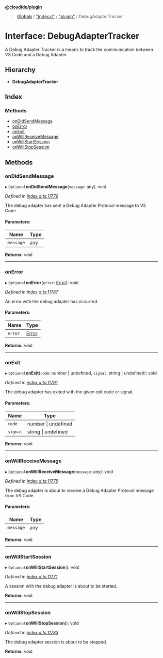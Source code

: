 **[@cloudide/plugin](../README.md)**

> [Globals](../README.md) / ["index.d"](../modules/_index_d_.md) / ["plugin"](../modules/_index_d_._plugin_.md) / DebugAdapterTracker

# Interface: DebugAdapterTracker

A Debug Adapter Tracker is a means to track the communication between VS Code and a Debug Adapter.

## Hierarchy

* **DebugAdapterTracker**

## Index

### Methods

* [onDidSendMessage](_index_d_._plugin_.debugadaptertracker.md#ondidsendmessage)
* [onError](_index_d_._plugin_.debugadaptertracker.md#onerror)
* [onExit](_index_d_._plugin_.debugadaptertracker.md#onexit)
* [onWillReceiveMessage](_index_d_._plugin_.debugadaptertracker.md#onwillreceivemessage)
* [onWillStartSession](_index_d_._plugin_.debugadaptertracker.md#onwillstartsession)
* [onWillStopSession](_index_d_._plugin_.debugadaptertracker.md#onwillstopsession)

## Methods

### onDidSendMessage

▸ `Optional`**onDidSendMessage**(`message`: any): void

*Defined in [index.d.ts:11779](https://github.com/shuyaqian/cloudide-plugin-api/blob/57a3a2a/index.d.ts#L11779)*

The debug adapter has sent a Debug Adapter Protocol message to VS Code.

#### Parameters:

Name | Type |
------ | ------ |
`message` | any |

**Returns:** void

___

### onError

▸ `Optional`**onError**(`error`: [Error](../classes/_index_d_._plugin_.cancellationerror.md#error)): void

*Defined in [index.d.ts:11787](https://github.com/shuyaqian/cloudide-plugin-api/blob/57a3a2a/index.d.ts#L11787)*

An error with the debug adapter has occurred.

#### Parameters:

Name | Type |
------ | ------ |
`error` | [Error](../classes/_index_d_._plugin_.cancellationerror.md#error) |

**Returns:** void

___

### onExit

▸ `Optional`**onExit**(`code`: number \| undefined, `signal`: string \| undefined): void

*Defined in [index.d.ts:11791](https://github.com/shuyaqian/cloudide-plugin-api/blob/57a3a2a/index.d.ts#L11791)*

The debug adapter has exited with the given exit code or signal.

#### Parameters:

Name | Type |
------ | ------ |
`code` | number \| undefined |
`signal` | string \| undefined |

**Returns:** void

___

### onWillReceiveMessage

▸ `Optional`**onWillReceiveMessage**(`message`: any): void

*Defined in [index.d.ts:11775](https://github.com/shuyaqian/cloudide-plugin-api/blob/57a3a2a/index.d.ts#L11775)*

The debug adapter is about to receive a Debug Adapter Protocol message from VS Code.

#### Parameters:

Name | Type |
------ | ------ |
`message` | any |

**Returns:** void

___

### onWillStartSession

▸ `Optional`**onWillStartSession**(): void

*Defined in [index.d.ts:11771](https://github.com/shuyaqian/cloudide-plugin-api/blob/57a3a2a/index.d.ts#L11771)*

A session with the debug adapter is about to be started.

**Returns:** void

___

### onWillStopSession

▸ `Optional`**onWillStopSession**(): void

*Defined in [index.d.ts:11783](https://github.com/shuyaqian/cloudide-plugin-api/blob/57a3a2a/index.d.ts#L11783)*

The debug adapter session is about to be stopped.

**Returns:** void
